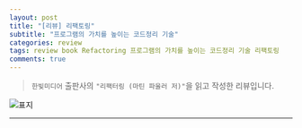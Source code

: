 ```yaml
---  
layout: post  
title: "[리뷰] 리팩토링"  
subtitle: "프로그램의 가치를 높이는 코드정리 기술"  
categories: review  
tags: review book Refactoring 프로그램의 가치를 높이는 코드정리 기술 리팩토링
comments: true  
---  
```

  
> `한빛미디어` 출판사의 `"리팩터링 (마틴 파울러 저)"`을 읽고 작성한 리뷰입니다.  

![표지](https://shimdaniel.github.io/assets/img/review/refactoring.jpeg)  

---

 